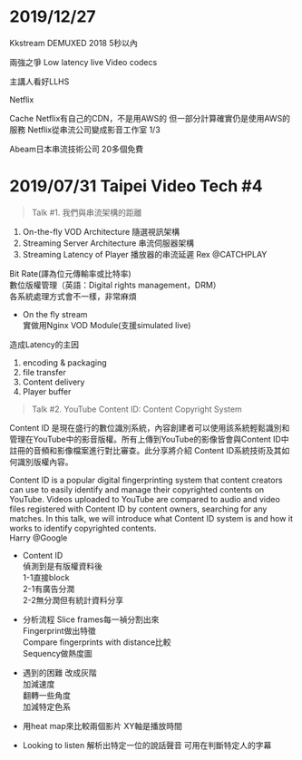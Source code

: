 # 2019/12/27
Kkstream
DEMUXED 2018
5秒以內

兩強之爭
Low latency live 
Video codecs

主講人看好LLHS



Netflix 

Cache
Netflix有自己的CDN，不是用AWS的
但一部分計算確實仍是使用AWS的服務
Netflix從串流公司變成影音工作室
1/3



Abeam日本串流技術公司
20多個免費

# 2019/07/31 Taipei Video Tech #4

>Talk #1. 我們與串流架構的距離  

1. On-the-fly VOD Architecture 隨選視訊架構
2. Streaming Server Architecture 串流伺服器架構
3. Streaming Latency of Player 播放器的串流延遲
Rex @CATCHPLAY  
  
Bit Rate(譯為位元傳輸率或比特率)  
數位版權管理（英語：Digital rights management，DRM）  
各系統處理方式會不一樣，非常麻煩  

- On the fly stream   
實做用Nginx VOD Module(支援simulated live)  

造成Latency的主因  
1. encoding & packaging   
2. file transfer  
3. Content delivery   
4. Player buffer   
  
>Talk #2. YouTube Content ID: Content Copyright System  

Content ID 是現在盛行的數位識別系統，內容創建者可以使用該系統輕鬆識別和管理在YouTube中的影音版權。所有上傳到YouTube的影像皆會與Content ID中註冊的音頻和影像檔案進行對比審查。此分享將介紹 Content ID系統技術及其如何識別版權內容。  
  
Content ID is a popular digital fingerprinting system that content creators can use to easily identify and manage their copyrighted contents on YouTube. Videos uploaded to YouTube are compared to audio and video files registered with Content ID by content owners, searching for any matches. In this talk, we will introduce what Content ID system is and how it works to identify copyrighted contents.  
Harry @Google  
  
- Content ID   
偵測到是有版權資料後  
1-1直接block  
2-1有廣告分潤  
2-2無分潤但有統計資料分享  
  
- 分析流程
Slice frames每一禎分割出來  
Fingerprint做出特徵  
Compare fingerprints with distance比較  
Sequency做熱度圖  
  
- 遇到的困難
改成灰階  
加減速度  
翻轉一些角度  
加減特定色系  

- 用heat map來比較兩個影片
XY軸是播放時間

- Looking to listen
解析出特定一位的說話聲音
可用在判斷特定人的字幕  